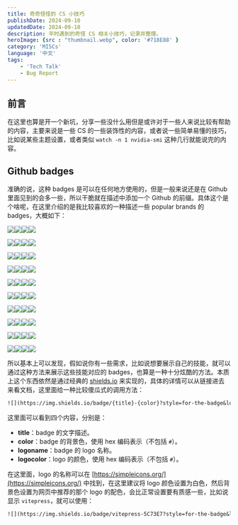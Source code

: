 ```yaml
---
title: 奇奇怪怪的 CS 小技巧
publishDate: 2024-09-10
updatedDate: 2024-09-10
description: 平时遇到的奇怪 CS 相关小技巧，记录并整理。
heroImage: {src : "thumbnail.webp", color: '#718E88' }
category: 'MISCs'
language: '中文'
tags:
    - 'Tech Talk'
    - Bug Report
---
```


## 前言

在这里也算是开一个新坑，分享一些没什么用但是或许对于一些人来说比较有帮助的内容，主要来说是一些 CS 的一些装饰性的内容，或者说一些简单易懂的技巧，比如说某些主题设置，或者类似 `watch -n 1 nvidia-smi` 这种几行就能说完的内容。

## Github badges

准确的说，这种 badges 是可以在任何地方使用的，但是一般来说还是在 Github 里面见到的会多一些，所以干脆就在描述中添加一个 Github 的前缀。具体这个是个啥呢，在这里介绍的是我比较喜欢的一种描述一些 popular brands 的 badges，大概如下：

<div class="flex grid-cols-10">

<div>

![](https://img.shields.io/badge/python-3776AB?style=for-the-badge&logo=python&logoColor=FFFFFF)![](https://img.shields.io/badge/cpp-00599C?style=for-the-badge&logo=cplusplus&logoColor=FFFFFF)![](https://img.shields.io/badge/NodeJS-5FA04E?style=for-the-badge&logo=nodedotjs&logoColor=FFFFFF)![](https://img.shields.io/badge/TypeScript-3178C6?style=for-the-badge&logo=typescript&logoColor=FFFFFF)

</div>
<div>

![](https://img.shields.io/badge/google%20chrome-4285F4?style=for-the-badge&logo=googlechrome&logoColor=FFFFFF)![](https://img.shields.io/badge/vivaldi-EF3939?style=for-the-badge&logo=vivaldi&logoColor=FFFFFF)![](https://img.shields.io/badge/gnu%20bash-4EAA25?style=for-the-badge&logo=gnubash&logoColor=ffffff)![](https://img.shields.io/badge/zsh-F15A24?style=for-the-badge&logo=zsh&logoColor=ffffff)


</div>
<div>

![](https://img.shields.io/badge/markdown-000000?style=for-the-badge&logo=markdown&logoColor=ffffff)![](https://img.shields.io/badge/vim-019733?style=for-the-badge&logo=vim&logoColor=ffffff)![](https://img.shields.io/badge/obsidian-7C3AED?style=for-the-badge&logo=obsidian&logoColor=ffffff)![](https://img.shields.io/badge/git-F05032?style=for-the-badge&logo=git&logoColor=ffffff)
</div>
<div>

![](https://img.shields.io/badge/astro-BC52EE?style=for-the-badge&logo=astro&logoColor=FFFFFF)![](https://img.shields.io/badge/android-34A853?style=for-the-badge&logo=android&logoColor=FFFFFF)![](https://img.shields.io/badge/anaconda-44A833?style=for-the-badge&logo=anaconda&logoColor=FFFFFF)![](https://img.shields.io/badge/arc-FCBFBD?style=for-the-badge&logo=arc&logoColor=FFFFFF)
</div>
<div>

![](https://img.shields.io/badge/opencv-5C3EE8?style=for-the-badge&logo=opencv&logoColor=ffffff)![](https://img.shields.io/badge/pytorch-EE4C2C?style=for-the-badge&logo=pytorch&logoColor=ffffff)![](https://img.shields.io/badge/tensorflow-FF6F00?style=for-the-badge&logo=tensorflow&logoColor=ffffff)![](https://img.shields.io/badge/arduino-00878F?style=for-the-badge&logo=arduino&logoColor=ffffff)
</div>
<div>

![](https://img.shields.io/badge/ros-22314E?style=for-the-badge&logo=ros&logoColor=ffffff)![](https://img.shields.io/badge/huggingface-FFD21E?style=for-the-badge&logo=huggingface&logoColor=ffffff)![](https://img.shields.io/badge/hugo-FF4088?style=for-the-badge&logo=hugo&logoColor=ffffff)![](https://img.shields.io/badge/arxiv-B31B1B?style=for-the-badge&logo=arxiv&logoColor=ffffff)

</div>
<div>

![](https://img.shields.io/badge/latex-008080?style=for-the-badge&logo=latex&logoColor=ffffff)![](https://img.shields.io/badge/aseprite-7D929E?style=for-the-badge&logo=aseprite&logoColor=FFFFFF)![](https://img.shields.io/badge/overleaf-47A141?style=for-the-badge&logo=overleaf&logoColor=FFFFFF)![](https://img.shields.io/badge/bilibili-00A1D6?style=for-the-badge&logo=bilibili&logoColor=FFFFFF)
</div>
<div>

![](https://img.shields.io/badge/c-A8B9CC?style=for-the-badge&logo=c&logoColor=FFFFFF)![](https://img.shields.io/badge/cmake-064F8C?style=for-the-badge&logo=cmake&logoColor=FFFFFF)![](https://img.shields.io/badge/gnome-4A86CF?style=for-the-badge&logo=gnome&logoColor=FFFFFF)![](https://img.shields.io/badge/godotengine-478CBF?style=for-the-badge&logo=godotengine&logoColor=FFFFFF)
</div>
<div>

![](https://img.shields.io/badge/javascript-F7DF1E?style=for-the-badge&logo=javascript&logoColor=FFFFFF)![](https://img.shields.io/badge/nginx-009639?style=for-the-badge&logo=nginx&logoColor=FFFFFF)![](https://img.shields.io/badge/nvm-F4DD4B?style=for-the-badge&logo=nvm&logoColor=FFFFFF)![](https://img.shields.io/badge/openai-412991?style=for-the-badge&logo=openai&logoColor=FFFFFF)
</div>
<div>

![](https://img.shields.io/badge/ollama-000000?style=for-the-badge&logo=ollama&logoColor=FFFFFF)![](https://img.shields.io/badge/pypi-3775A9?style=for-the-badge&logo=pypi&logoColor=FFFFFF)![](https://img.shields.io/badge/rss-FFA500?style=for-the-badge&logo=rss&logoColor=FFFFFF)![](https://img.shields.io/badge/vercel-000000?style=for-the-badge&logo=vercel&logoColor=FFFFFF)
</div>
</div>

所以基本上可以发现，假如说你有一些需求，比如说想要展示自己的技能，就可以通过这种方法来展示这些技能对应的 badges，也算是一种十分炫酷的方法。本质上这个东西依然是通过经典的 [shields.io](https://shields.io/) 来实现的，具体的详情可以从链接进去来看文档，这里面给一种比较傻瓜式的调用方法：

```txt
![](https://img.shields.io/badge/{title}-{color}?style=for-the-badge&logo={logoname}&logoColor={logocolor})
```

这里面可以看到四个内容，分别是：

- **title**：badge 的文字描述。
- **color**：badge 的背景色，使用 hex 编码表示（不包括 `#`）。
- **logoname**：badge 的 logo 名称。
- **logocolor**：logo 的颜色，使用 hex 编码表示（不包括 `#`）。

在这里面，logo 的名称可以在 [https://simpleicons.org/](https://simpleicons.org/) 中找到，在这里建议将 logo 颜色设置为白色，然后背景色设置为网页中推荐的那个 logo 的配色，会比正常设置要有质感一些，比如说显示 `vitepress`，就可以使用：

```txt
![](https://img.shields.io/badge/vitepress-5C73E7?style=for-the-badge&logo=vitepress&logoColor=FFFFFF)
```